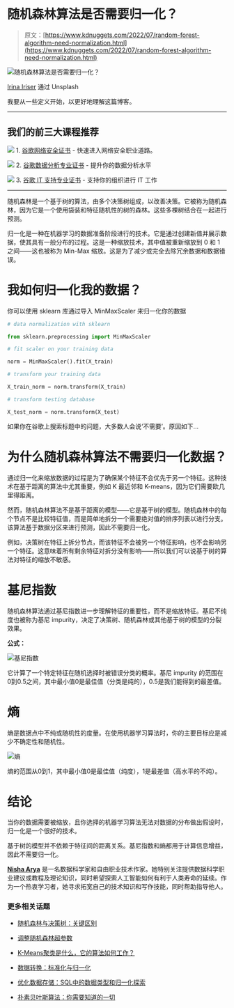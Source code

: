 # 随机森林算法是否需要归一化？

> 原文：[https://www.kdnuggets.com/2022/07/random-forest-algorithm-need-normalization.html](https://www.kdnuggets.com/2022/07/random-forest-algorithm-need-normalization.html)

![随机森林算法是否需要归一化？](../Images/01e6640db11dfd6c875a881e214a27bf.png)

[Irina Iriser](https://unsplash.com/@iriser) 通过 Unsplash

我要从一些定义开始，以更好地理解这篇博客。

* * *

## 我们的前三大课程推荐

![](../Images/0244c01ba9267c002ef39d4907e0b8fb.png) 1\. [谷歌网络安全证书](https://www.kdnuggets.com/google-cybersecurity) - 快速进入网络安全职业道路。

![](../Images/e225c49c3c91745821c8c0368bf04711.png) 2\. [谷歌数据分析专业证书](https://www.kdnuggets.com/google-data-analytics) - 提升你的数据分析水平

![](../Images/0244c01ba9267c002ef39d4907e0b8fb.png) 3\. [谷歌 IT 支持专业证书](https://www.kdnuggets.com/google-itsupport) - 支持你的组织进行 IT 工作

* * *

随机森林是一个基于树的算法，由多个决策树组成，以改善决策。它被称为随机森林，因为它是一个使用袋装和特征随机性的树的森林。这些多棵树结合在一起进行预测。

归一化是一种在机器学习的数据准备阶段进行的技术。它是通过创建新值并展示数据，使其具有一般分布的过程。这是一种缩放技术，其中值被重新缩放到 0 和 1 之间——这也被称为 Min-Max 缩放。这是为了减少或完全去除冗余数据和数据错误。

# 我如何归一化我的数据？

你可以使用 sklearn 库通过导入 MinMaxScaler 来归一化你的数据

```py
# data normalization with sklearn

from sklearn.preprocessing import MinMaxScaler

# fit scaler on your training data

norm = MinMaxScaler().fit(X_train)

# transform your training data

X_train_norm = norm.transform(X_train)

# transform testing database

X_test_norm = norm.transform(X_test)

```

如果你在谷歌上搜索标题中的问题，大多数人会说‘不需要’。原因如下...

# 为什么随机森林算法不需要归一化数据？

通过归一化来缩放数据的过程是为了确保某个特征不会优先于另一个特征。这种技术在基于距离的算法中尤其重要，例如 K 最近邻和 K-means，因为它们需要欧几里得距离。

然而，随机森林算法不是基于距离的模型——它是基于树的模型。随机森林中的每个节点不是比较特征值，而是简单地拆分一个需要绝对值的排序列表以进行分支。该算法基于数据分区来进行预测，因此不需要归一化。

例如，决策树在特征上拆分节点，而该特征不会被另一个特征影响，也不会影响另一个特征。这意味着所有剩余特征对拆分没有影响——所以我们可以说基于树的算法对特征的缩放不敏感。

# 基尼指数

随机森林算法通过基尼指数进一步理解特征的重要性，而不是缩放特征。基尼不纯度也被称为基尼 impurity，决定了决策树、随机森林或其他基于树的模型的分裂效果。

**公式：**

![基尼指数](../Images/3bf349e90272695b3ad6a6e91126cee8.png)

它计算了一个特定特征在随机选择时被错误分类的概率。基尼 impurity 的范围在0到0.5之间，其中最小值0是最佳值（分类是纯的），0.5是我们能得到的最差值。

# 熵

熵是数据点中不纯或随机性的度量。在使用机器学习算法时，你的主要目标应是减少不确定性和随机性。

![熵](../Images/48512193a267aadafb0cd2ac52a32033.png)

熵的范围从0到1，其中最小值0是最佳值（纯度），1是最差值（高水平的不纯）。

# 结论

当你的数据需要被缩放，且你选择的机器学习算法无法对数据的分布做出假设时，归一化是一个很好的技术。

基于树的模型并不依赖于特征间的距离关系。基尼指数和熵都用于计算信息增益，因此不需要归一化。

**[Nisha Arya](https://www.linkedin.com/in/nisha-arya-ahmed/)** 是一名数据科学家和自由职业技术作家。她特别关注提供数据科学职业建议或教程及理论知识，同时希望探索人工智能如何有利于人类寿命的延续。作为一个热衷学习者，她寻求拓宽自己的技术知识和写作技能，同时帮助指导他人。

### 更多相关话题

+   [随机森林与决策树：关键区别](https://www.kdnuggets.com/2022/02/random-forest-decision-tree-key-differences.html)

+   [调整随机森林超参数](https://www.kdnuggets.com/2022/08/tuning-random-forest-hyperparameters.html)

+   [K-Means聚类是什么，它的算法如何工作？](https://www.kdnuggets.com/2023/05/kmeans-clustering-algorithm-work.html)

+   [数据转换：标准化与归一化](https://www.kdnuggets.com/2020/04/data-transformation-standardization-normalization.html)

+   [优化数据存储：SQL中的数据类型和归一化探索](https://www.kdnuggets.com/optimizing-data-storage-exploring-data-types-and-normalization-in-sql)

+   [朴素贝叶斯算法：你需要知道的一切](https://www.kdnuggets.com/2020/06/naive-bayes-algorithm-everything.html)

